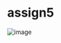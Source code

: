 # assign5

![image](https://user-images.githubusercontent.com/81870655/116102397-ad627b00-a67c-11eb-93a1-27ad2f50f7e5.png)
